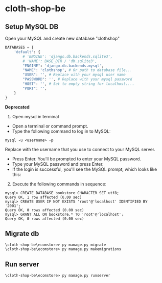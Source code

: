 # cloth-shop-be
## Setup MySQL DB
Open your MySQL and create new database "clothshop"

```python
DATABASES = {
    'default': {
        # 'ENGINE': 'django.db.backends.sqlite3',
        # 'NAME': BASE_DIR / 'db.sqlite3',
        "ENGINE": 'django.db.backends.mysql',
        "NAME": 'clothshop', # Or path to database file...
        "USER": '', # Replace with your mysql user name
        "PASSWORD": '', # Replace with your mysql password
        "HOST": '', # Set to empty string for localhost....
        "PORT": '', 
    }
}
```
**Deprecated**
1. Open mysql in terminal
* Open a terminal or command prompt.
* Type the following command to log in to MySQL:
```terminal
mysql -u <username> -p
```
Replace <username> with the username that you use to connect to your MySQL server.
* Press Enter. You'll be prompted to enter your MySQL password.
* Type your MySQL password and press Enter.
* If the login is successful, you'll see the MySQL prompt, which looks like this:

2. Execute the following commands in sequence: 
```terminal
mysql> CREATE DATABASE bookstore CHARACTER SET utf8; 
Query OK, 1 row affected (0.00 sec) 
mysql> CREATE USER IF NOT EXISTS 'root'@'localhost' IDENTIFIED BY '2001'; 
Query OK, 0 rows affected (0.00 sec) 
mysql> GRANT ALL ON bookstore.* TO 'root'@'localhost'; 
Query OK, 0 rows affected (0.00 sec) 
```
## Migrate db
```terminal
\cloth-shop-be\ecomstore> py manage.py migrate      
\cloth-shop-be\ecomstore> py manage.py makemigrations
```

## Run server
```terminal
\cloth-shop-be\ecomstore> py manage.py runserver
```
